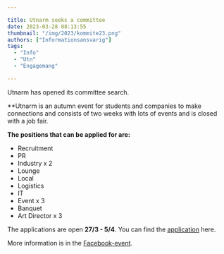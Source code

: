 ```yaml
---

title: Utnarm seeks a committee
date: 2023-03-28 08:13:55
thumbnail: "/img/2023/kommite23.png"
authors: ["Informationsansvarig"]
tags: 
  - "Info"
  - "Utn"
  - "Engagemang"

---
```

Utnarm has opened its committee search.

**Utnarm is an autumn event for students and companies to make connections and consists of two weeks with lots of events and is closed with a job fair.

**The positions that can be applied for are:** 
* Recruitment
* PR
* Industry x 2
* Lounge
* Local
* Logistics
* IT
* Event x 3
* Banquet
* Art Director x 3

The applications are open **27/3 - 5/4**. You can find the [application](https://apply.utn.se/) here. 

More information is in the [Facebook-event](https://fb.me/e/Q6Yd0xiQ).